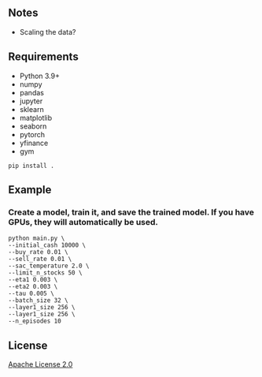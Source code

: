 ## Notes

* Scaling the data?

## Requirements

* Python 3.9+
* numpy
* pandas
* jupyter
* sklearn
* matplotlib
* seaborn
* pytorch
* yfinance
* gym

```shell
pip install .
```
 ## Example 
 ### __Create a model__, train it, and save the trained model. If you have GPUs, they will automatically be used.

```shell
python main.py \
--initial_cash 10000 \
--buy_rate 0.01 \
--sell_rate 0.01 \
--sac_temperature 2.0 \
--limit_n_stocks 50 \
--eta1 0.003 \
--eta2 0.003 \
--tau 0.005 \
--batch_size 32 \
--layer1_size 256 \
--layer1_size 256 \
--n_episodes 10 
```
## License
[Apache License 2.0](https://github.com/MatthieuSarkis/stock/blob/master/LICENSE)